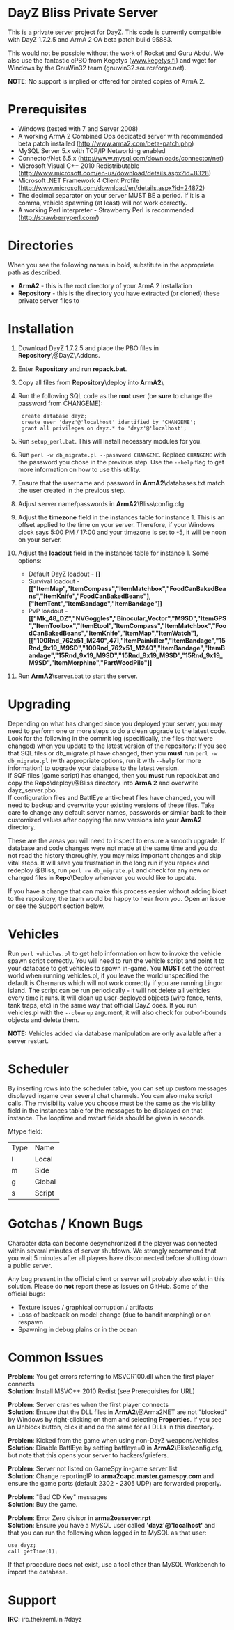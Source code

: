 DayZ Bliss Private Server
=========================

This is a private server project for DayZ.
This code is currently compatible with DayZ 1.7.2.5 and ArmA 2 OA beta patch build 95883.

This would not be possible without the work of Rocket and Guru Abdul. We also use the fantastic cPBO from Kegetys (www.kegetys.fi) and wget for Windows by the GnuWin32 team (gnuwin32.sourceforge.net).

**NOTE**: No support is implied or offered for pirated copies of ArmA 2.

Prerequisites
=============

 - Windows (tested with 7 and Server 2008)
 - A working ArmA 2 Combined Ops dedicated server with recommended beta patch installed (http://www.arma2.com/beta-patch.php)
 - MySQL Server 5.x with TCP/IP Networking enabled
 - Connector/Net 6.5.x (http://www.mysql.com/downloads/connector/net)
 - Microsoft Visual C++ 2010 Redistributable (http://www.microsoft.com/en-us/download/details.aspx?id=8328)
 - Microsoft .NET Framework 4 Client Profile (http://www.microsoft.com/download/en/details.aspx?id=24872)
 - The decimal separator on your server MUST BE a period. If it is a comma, vehicle spawning (at least) will not work correctly.
 - A working Perl interpreter - Strawberry Perl is recommended (http://strawberryperl.com/)

Directories
===========

When you see the following names in bold, substitute in the appropriate path as described.

 - **ArmA2** - this is the root directory of your ArmA 2 installation
 - **Repository** - this is the directory you have extracted (or cloned) these private server files to

Installation
============

1. Download DayZ 1.7.2.5 and place the PBO files in **Repository**\\@DayZ\\Addons.  
2. Enter **Repository** and run **repack.bat**.  
3. Copy all files from **Repository**\\deploy into **ArmA2**\\  
4. Run the following SQL code as the **root** user (be **sure** to change the password from CHANGEME):  

		create database dayz;
		create user 'dayz'@'localhost' identified by 'CHANGEME';
		grant all privileges on dayz.* to 'dayz'@'localhost';

4. Run `setup_perl.bat`. This will install necessary modules for you.  
5. Run `perl -w db_migrate.pl --password CHANGEME`. Replace `CHANGEME` with the password you chose in the previous step. Use the `--help` flag to get more information on how to use this utility.  
6. Ensure that the username and password in **ArmA2**\\databases.txt match the user created in the previous step.  
7. Adjust server name/passwords in **ArmA2**\\Bliss\\config.cfg  
8. Adjust the **timezone** field in the instances table for instance 1. This is an offset applied to the time on your server. Therefore, if your Windows clock says 5:00 PM / 17:00 and your timezone is set to -5, it will be noon on your server.  
9. Adjust the **loadout** field in the instances table for instance 1. Some options:  
	- Default DayZ loadout - **[]**
	- Survival loadout - **[["ItemMap","ItemCompass","ItemMatchbox","FoodCanBakedBeans","ItemKnife","FoodCanBakedBeans"],["ItemTent","ItemBandage","ItemBandage"]]**
	- PvP loadout - **[["Mk_48_DZ","NVGoggles","Binocular_Vector","M9SD","ItemGPS","ItemToolbox","ItemEtool","ItemCompass","ItemMatchbox","FoodCanBakedBeans","ItemKnife","ItemMap","ItemWatch"],[["100Rnd_762x51_M240",47],"ItemPainkiller","ItemBandage","15Rnd_9x19_M9SD","100Rnd_762x51_M240","ItemBandage","ItemBandage","15Rnd_9x19_M9SD","15Rnd_9x19_M9SD","15Rnd_9x19_M9SD","ItemMorphine","PartWoodPile"]]**
10. Run **ArmA2**\\server.bat to start the server.

Upgrading
=========

Depending on what has changed since you deployed your server, you may need to perform one or more steps to do a clean upgrade to the latest code. Look for the following in the commit log (specifically, the files that were changed) when you update to the latest version of the repository:
If you see that SQL files or db_migrate.pl have changed, then you **must** run `perl -w db_migrate.pl` (with appropriate options, run it with `--help` for more information) to upgrade your database to the latest version.  
If SQF files (game script) has changed, then you **must** run repack.bat and copy the **Repo**\\deploy\\@Bliss directory into **ArmA 2** and overwrite dayz_server.pbo.  
If configuration files and BattlEye anti-cheat files have changed, you will need to backup and overwrite your existing versions of these files. Take care to change any default server names, passwords or similar back to their customized values after copying the new versions into your **ArmA2** directory.

These are the areas you will need to inspect to ensure a smooth upgrade. If database and code changes were not made at the same time and you do not read the history thoroughly, you may miss important changes and skip vital steps. It will save you frustration in the long run if you repack and redeploy @Bliss, run `perl -w db_migrate.pl` and check for any new or changed files in **Repo**\\Deploy whenever you would like to update.

If you have a change that can make this process easier without adding bloat to the repository, the team would be happy to hear from you. Open an issue or see the Support section below.

Vehicles
========

Run `perl vehicles.pl` to get help information on how to invoke the vehicle spawn script correctly. You will need to run the vehicle script and point it to your database to get vehicles to spawn in-game. You **MUST** set the correct world when running vehicles.pl, if you leave the world unspecified the default is Chernarus which will not work correctly if you are running Lingor island. The script can be run periodically - it will not delete all vehicles every time it runs. It will clean up user-deployed objects (wire fence, tents, tank traps, etc) in the same way that official DayZ does. If you run vehicles.pl with the `--cleanup` argument, it will also check for out-of-bounds objects and delete them.

**NOTE:** Vehicles added via database manipulation are only available after a server restart.

Scheduler
=========

By inserting rows into the scheduler table, you can set up custom messages displayed ingame over several chat channels. You can also make script calls. The mvisibility value you choose must be the same as the visibility field in the instances table for the messages to be displayed on that instance. The looptime and mstart fields should be given in seconds.

Mtype field:
<table>
  <tr>
    <td>Type</td><td>Name</td>
  </tr>
  <tr>
    <td>l</td><td>Local</td>
  </tr>
  <tr>
    <td>m</td><td>Side</td>
  </tr>
  <tr>
    <td>g</td><td>Global</td>
  </tr>
  <tr>
    <td>s</td><td>Script</td>
  </tr>
</table>

Gotchas / Known Bugs
==========

Character data can become desynchronized if the player was connected within several minutes of server shutdown. We strongly recommend that you wait 5 minutes after all players have disconnected before shutting down a public server.

Any bug present in the official client or server will probably also exist in this solution. Please do **not** report these as issues on GitHub. Some of the official bugs:
 - Texture issues / graphical corruption / artifacts
 - Loss of backpack on model change (due to bandit morphing) or on respawn
 - Spawning in debug plains or in the ocean

Common Issues
=============

**Problem**: You get errors referring to MSVCR100.dll when the first player connects  
**Solution**: Install MSVC++ 2010 Redist (see Prerequisites for URL)

**Problem**: Server crashes when the first player connects  
**Solution**: Ensure that the DLL files in **ArmA2**\\@Arma2NET are not "blocked" by Windows by right-clicking on them and selecting **Properties**. If you see an Unblock button, click it and do the same for all DLLs in this directory.

**Problem**: Kicked from the game when using non-DayZ weapons/vehicles  
**Solution**: Disable BattlEye by setting battleye=0 in **ArmA2**\\Bliss\\config.cfg, but note that this opens your server to hackers/griefers.

**Problem**: Server not listed on GameSpy in-game server list  
**Solution**: Change reportingIP to **arma2oapc.master.gamespy.com** and ensure the game ports (default 2302 - 2305 UDP) are forwarded properly.

**Problem**: "Bad CD Key" messages  
**Solution**: Buy the game.

**Problem**: Error Zero divisor in **arma2oaserver.rpt**  
**Solution**: Ensure you have a MySQL user called **'dayz'@'localhost'** and that you can run the following when logged in to MySQL as that user:  

	use dayz;
	call getTime(1);

If that procedure does not exist, use a tool other than MySQL Workbench to import the database.

Support
=======

**IRC**: irc.thekreml.in #dayz
